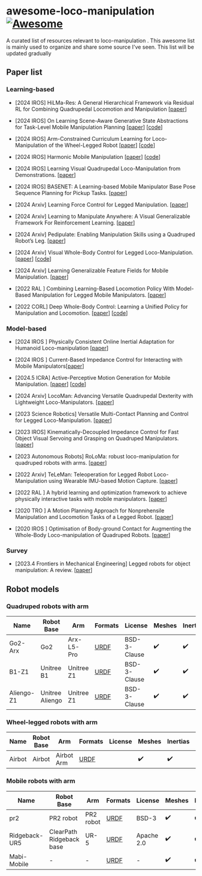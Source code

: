# awesome-loco-manipulation [![Awesome](https://awesome.re/badge.svg)](https://awesome.re)

A curated list of resources relevant to loco-manipulation .
This awesome list is mainly used to organize and share some source I've seen. This list will be updated gradually

## Paper list



### Learning-based 
- [2024 IROS] HiLMa-Res: A General Hierarchical Framework via Residual RL for Combining Quadrupedal Locomotion and Manipulation [[paper](https://arxiv.org/abs/2407.06584)] 
- [2024 IROS] On Learning Scene-Aware Generative State Abstractions for Task-Level Mobile Manipulation Planning [[paper](https://www.research-collection.ethz.ch/handle/20.500.11850/634113)]  [[code](https://github.com/ethz-asl/predicate_learning)]
- [2024 IROS] Arm-Constrained Curriculum Learning for Loco-Manipulation of the Wheel-Legged Robot [[paper](https://arxiv.org/abs/2403.16535)] [[code](https://acodedog.github.io/wheel-legged-loco-manipulation/)]
- [2024 IROS] Harmonic Mobile Manipulation [[paper](https://arxiv.org/pdf/2312.06639)] [[code](https://acodedog.github.io/wheel-legged-loco-manipulation/)]
- [2024 IROS] Learning Visual Quadrupedal Loco-Manipulation from Demonstrations. [[paper](https://arxiv.org/abs/2403.20328)] 
- [2024 IROS] BASENET: A Learning-based Mobile Manipulator Base Pose Sequence
Planning for Pickup Tasks. [[paper](https://arxiv.org/pdf/2406.08653)] 

- [2024 Arxiv] Learning Force Control for Legged Manipulation. [[paper](https://arxiv.org/html/2405.01402v2)] 

- [2024 Arxiv] Learning to Manipulate Anywhere: A Visual Generalizable Framework For Reinforcement Learning. [[paper](https://arxiv.org/abs/2407.15815)] 

- [2024 Arxiv] Pedipulate: Enabling Manipulation Skills using a Quadruped Robot’s Leg. [[paper](https://arxiv.org/pdf/2402.10837)] 

- [2024 Arxiv] Visual Whole-Body Control for Legged Loco-Manipulation. [[paper](https://arxiv.org/abs/2403.16967)] [[code](https://github.com/Ericonaldo/visual_wholebody)]

- [2024 Arxiv] Learning Generalizable Feature Fields for Mobile Manipulation. [[paper](https://arxiv.org/abs/2403.07563)] 

- [2022 RAL ] Combining Learning-Based Locomotion Policy With Model-Based Manipulation for Legged Mobile Manipulators. [[paper](https://ieeexplore.ieee.org/abstract/document/9684679)] 

- [2022 CORL] Deep Whole-Body Control: Learning a Unified Policy for Manipulation and Locomotion. [[paper](https://arxiv.org/abs/2210.10044)] [[code](https://github.com/MarkFzp/Deep-Whole-Body-Control)]

### Model-based
- [2024 IROS ] Physically Consistent Online Inertial Adaptation for Humanoid Loco-manipulation [[paper](https://arxiv.org/pdf/2403.13079)] 
- [2024 IROS ] Current-Based Impedance Control for Interacting with Mobile Manipulators[[paper](https://arxiv.org/pdf/2403.13079)] 
- [2024.5 ICRA] Active-Perceptive Motion Generation for Mobile Manipulation. [[paper](https://arxiv.org/pdf/2310.00433)] [[code](https://sites.google.com/view/actpermoma/home)]

- [2024 Arxiv] LocoMan: Advancing Versatile Quadrupedal Dexterity with Lightweight Loco-Manipulators. [[paper](https://arxiv.org/pdf/2403.18197)] 

- [2023 Science Robotics] Versatile Multi-Contact Planning and Control for Legged Loco-Manipulation. [[paper](https://www.science.org/doi/full/10.1126/scirobotics.adg5014)] 

- [2023 IROS] Kinematically-Decoupled Impedance Control for Fast Object Visual Servoing and Grasping on Quadruped Manipulators. [[paper](https://ieeexplore.ieee.org/stamp/stamp.jsp?arnumber=10341714)] 

- [2023 Autonomous Robots] RoLoMa: robust loco-manipulation for quadruped robots with arms. [[paper](https://link.springer.com/article/10.1007/s10514-023-10146-0)] 

- [2022 Arxiv] TeLeMan: Teleoperation for Legged Robot Loco-Manipulation using Wearable IMU-based Motion Capture. [[paper](https://arxiv.org/pdf/2209.10314)] 

- [2022 RAL ] A hybrid learning and optimization framework to achieve physically interactive tasks with mobile manipulators. [[paper](https://ieeexplore.ieee.org/abstract/document/9812501)] 

- [2020 TRO ] A Motion Planning Approach for Nonprehensile Manipulation and Locomotion Tasks of a Legged Robot. [[paper](https://ieeexplore.ieee.org/abstract/document/8979158/authors#authors)] 


- [2020 IROS ] Optimisation of Body-ground Contact for Augmenting the Whole-Body Loco-manipulation of Quadruped Robots. [[paper](https://ieeexplore.ieee.org/abstract/document/9341498)] 

 <!-- Best Paper Award on Mobile Manipulation Finalist (IROS 2022) -->

 ### Survey
- [2023.4 Frontiers in Mechanical Engineering]  Legged robots for object manipulation: A review. [[paper](https://www.frontiersin.org/journals/mechanical-engineering/articles/10.3389/fmech.2023.1142421/full)] 


## Robot models

### Quadruped robots with arm

| Name | Robot Base | Arm | Formats | License | Meshes | Inertias | Collisions |
|------|------|------------|---------|--------|------|------|------|
| Go2-Arx | Go2 |  Arx-L5-Pro |[URDF](https://github.com/aCodeDog/awesome-loco-manipulation/tree/master/robots/go2_arx)| BSD-3-Clause | ✔️ | ✔️ | ✔️ |
| B1-Z1 | Unitree B1 |  Unitree Z1 |[URDF](https://github.com/aCodeDog/awesome-loco-manipulation/tree/master/robots/B1_Z1)| BSD-3-Clause | ✔️ | ✔️ | ✔️ |
| Aliengo-Z1 | Unitree Aliengo |  Unitree Z1 |[URDF](https://github.com/aCodeDog/awesome-loco-manipulation/tree/master/robots/aliengoZ1)| BSD-3-Clause | ✔️ | ✔️ | ✔️ |
### Wheel-legged robots with arm

| Name | Robot Base | Arm | Formats | License | Meshes | Inertias | Collisions |
|------|------|------------|---------|--------|------|------|------|
| Airbot | Airbot | Airbot Arm | [URDF](https://github.com/aCodeDog/legged-robots-manipulation/tree/master/resources/robots/airbot) |  | ✔️ | ✔️ | ✔️ |

### Mobile robots with arm

| Name | Robot Base | Arm | Formats | License | Meshes | Inertias | Collisions |
|------|------|------------|---------|--------|------|------|------|
| pr2 | PR2 robot | PR2 robot | [URDF](https://github.com/aCodeDog/awesome-loco-manipulation/tree/master/robots/mobile_manipulator/pr2) | BSD-3 | ✔️ | ✔️ | ✔️ |
| Ridgeback-UR5 | ClearPath Ridgeback base | UR-5  | [URDF](https://github.com/aCodeDog/awesome-loco-manipulation/tree/master/robots/mobile_manipulator/ridgeback_ur5) | Apache 2.0 | ✔️ | ✔️ | ✔️ |
| Mabi-Mobile | - | -  | [URDF](https://github.com/aCodeDog/awesome-loco-manipulation/tree/master/robots/mobile_manipulator/mabi_mobile/urdf) | - | ✔️ | ✔️ | ✔️ |
